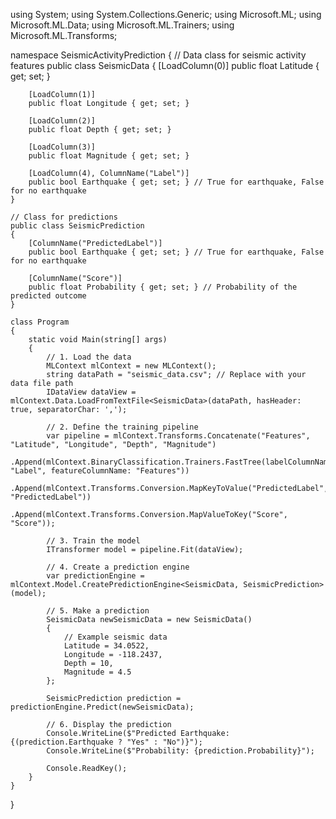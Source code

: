 using System;
using System.Collections.Generic;
using Microsoft.ML;
using Microsoft.ML.Data;
using Microsoft.ML.Trainers;
using Microsoft.ML.Transforms;

namespace SeismicActivityPrediction
{
    // Data class for seismic activity features
    public class SeismicData
    {
        [LoadColumn(0)]
        public float Latitude { get; set; }

        [LoadColumn(1)]
        public float Longitude { get; set; }

        [LoadColumn(2)]
        public float Depth { get; set; }

        [LoadColumn(3)]
        public float Magnitude { get; set; }

        [LoadColumn(4), ColumnName("Label")]
        public bool Earthquake { get; set; } // True for earthquake, False for no earthquake
    }

    // Class for predictions
    public class SeismicPrediction
    {
        [ColumnName("PredictedLabel")]
        public bool Earthquake { get; set; } // True for earthquake, False for no earthquake

        [ColumnName("Score")]
        public float Probability { get; set; } // Probability of the predicted outcome
    }

    class Program
    {
        static void Main(string[] args)
        {
            // 1. Load the data
            MLContext mlContext = new MLContext();
            string dataPath = "seismic_data.csv"; // Replace with your data file path
            IDataView dataView = mlContext.Data.LoadFromTextFile<SeismicData>(dataPath, hasHeader: true, separatorChar: ',');

            // 2. Define the training pipeline
            var pipeline = mlContext.Transforms.Concatenate("Features", "Latitude", "Longitude", "Depth", "Magnitude")
                .Append(mlContext.BinaryClassification.Trainers.FastTree(labelColumnName: "Label", featureColumnName: "Features"))
                .Append(mlContext.Transforms.Conversion.MapKeyToValue("PredictedLabel", "PredictedLabel"))
                .Append(mlContext.Transforms.Conversion.MapValueToKey("Score", "Score"));

            // 3. Train the model
            ITransformer model = pipeline.Fit(dataView);

            // 4. Create a prediction engine
            var predictionEngine = mlContext.Model.CreatePredictionEngine<SeismicData, SeismicPrediction>(model);

            // 5. Make a prediction
            SeismicData newSeismicData = new SeismicData()
            {
                // Example seismic data
                Latitude = 34.0522,
                Longitude = -118.2437,
                Depth = 10,
                Magnitude = 4.5
            };

            SeismicPrediction prediction = predictionEngine.Predict(newSeismicData);

            // 6. Display the prediction
            Console.WriteLine($"Predicted Earthquake: {(prediction.Earthquake ? "Yes" : "No")}");
            Console.WriteLine($"Probability: {prediction.Probability}");

            Console.ReadKey();
        }
    }
}
